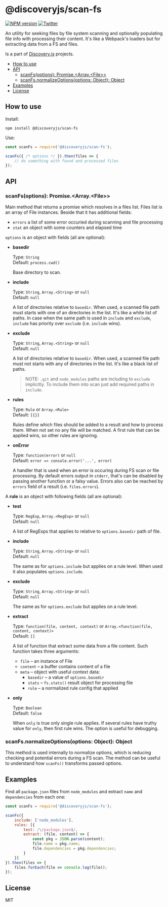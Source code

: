 # @discoveryjs/scan-fs

[![NPM version](https://img.shields.io/npm/v/@discoveryjs/scan-fs.svg)](https://www.npmjs.com/package/@discoveryjs/scan-fs)
[![Twitter](https://img.shields.io/badge/Twitter-@js_discovery-blue.svg)](https://twitter.com/js_discovery)

An utility for seeking files by file system scanning and optionally populating file info with processing their content. It's like a Webpack's loaders but for extracting data from a FS and files.

Is a part of [Discovery.js](https://github.com/discoveryjs) projects.

<!-- TOC depthFrom:2 -->

- [How to use](#how-to-use)
- [API](#api)
    - [scanFs(options): Promise.<Array.\<File>>](#scanfsoptions-promisearray\file)
    - [scanFs.normalizeOptions(options: Object): Object](#scanfsnormalizeoptionsoptions-object-object)
- [Examples](#examples)
- [License](#license)

<!-- /TOC -->

## How to use

Install:

```
npm install @discoveryjs/scan-fs
```

Use:

```js
const scanFs = require('@discoveryjs/scan-fs');

scanFs({ /* options */ }).then(files => {
    // do something with found and processed files
});
```

## API

### scanFs(options): Promise.<Array.\<File>>

Main method that returns a promise which resolves in a files list. Files list is an array of File instances. Beside that it has additional fields:

- `errors` a list of some error occuried during scanning and file processing
- `stat` an object with some counters and elapsed time

`options` is an object with fields (all are optional):

- **basedir**

  Type: `String`  
  Default: `process.cwd()`

  Base directory to scan.

- **include**

  Type: `String`, `Array.<String>` or `null`  
  Default: `null`

  A list of directories relative to `basedir`. When used, a scanned file path must starts with one of an directories in the list. It's like a white list of paths. In case when the same path is used in `include` and `exclude`, `include` has priority over `exclude` (i.e. `include` wins).

- **exclude**

  Type: `String`, `Array.<String>` or `null`  
  Default: `null`

  A list of directories relative to `basedir`. When used, a scanned file path must not starts with any of directories in the list. It's like a black list of paths.

  > NOTE: `.git` and `node_modules` paths are including to `exclude` implicitly. To include them into scan just add required paths in `include`.

- **rules**

  Type: `Rule` or `Array.<Rule>`  
  Default: `[{}]`

  Rules define which files should be added to a result and how to process them. When not set no any file will be matched. A first rule that can be applied wins, so other rules are ignoring.

- **onError**

  Type: `function(error)` or `null`  
  Default: `error => console.error('...', error)`

  A handler that is used when an error is occuring during FS scan or file processing. By default errors output in `stderr`, that's can be disabled by passing another function or a falsy value. Errors also can be reached by `errors` field of a result (i.e. `files.errors`).

A **rule** is an object with following fields (all are optional):

- **test**

  Type: `RegExp`, `Array.<RegExp>` or `null`  
  Default: `null`

  A list of RegExps that applies to relative to `options.basedir` path of file.

- **include**

  Type: `String`, `Array.<String>` or `null`  
  Default: `null`

  The same as for `options.include` but applies on a rule level. When used it also populates `options.include`.

- **exclude**

  Type: `String`, `Array.<String>` or `null`  
  Default: `null`

  The same as for `options.exclude` but applies on a rule level.

- **extract**

  Type: `function(file, content, context)` or `Array.<function(file, content, context)>`  
  Default: `[]`

  A list of function that extract some data from a file content. Such function takes three arguments:
  - `file` – an instance of File
  - `content` – a buffer contains content of a file
  - `meta` – object with useful context data:
    - `basedir` – a value of `options.basedir`
    - `stats` – `fs.stats()` result object for processing file
    - `rule` – a normalized rule config that applied

- **only**

  Type: `Boolean`  
  Default: `false`

  When `only` is true only single rule applies. If several rules have truthy value for `only`, then first rule wins. The option is useful for debugging.

### scanFs.normalizeOptions(options: Object): Object

This method is used internally to normalize options, which is reducing checking and potential errors during a FS scan. The method can be useful to understand how `scanFs()` transforms passed options.

## Examples

Find all `package.json` files from `node_modules` and extract `name` and `dependencies` from each one:

```js
const scanFs = require('@discoveryjs/scan-fs');

scanFs({
    include: ['node_modules'],
    rules: [{
        test: /\/package.json$/,
        extract: (file, content) => {
            const pkg = JSON.parse(content);
            file.name = pkg.name;
            file.dependencies = pkg.dependencies;
        }
    }]
}).then(files => {
    files.forEach(file => console.log(file));
});
```

## License

MIT
